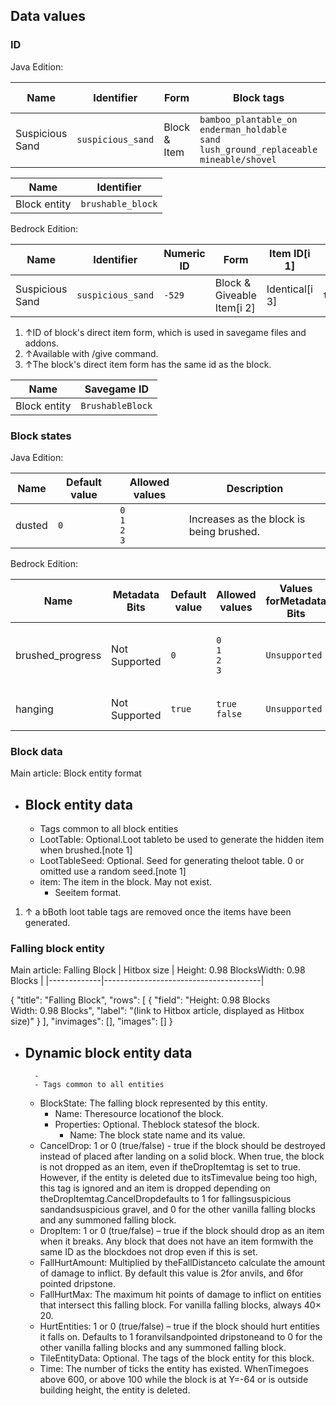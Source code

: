 ## Data values
### ID
Java Edition:

| Name            | Identifier        | Form         | Block tags                                                                                                   | Item tags | Translation key                   |
|-----------------|-------------------|--------------|--------------------------------------------------------------------------------------------------------------|-----------|-----------------------------------|
| Suspicious Sand | `suspicious_sand` | Block & Item | `bamboo_plantable_on`<br/>`enderman_holdable`<br/>`sand`<br/>`lush_ground_replaceable`<br/>`mineable/shovel` | `sand`    | `block.minecraft.suspicious_sand` |

| Name         | Identifier        |
|--------------|-------------------|
| Block entity | `brushable_block` |

Bedrock Edition:

| Name            | Identifier        | Numeric ID | Form                       | Item ID[i 1]   | Translation key             |
|-----------------|-------------------|------------|----------------------------|----------------|-----------------------------|
| Suspicious Sand | `suspicious_sand` | `-529`     | Block & Giveable Item[i 2] | Identical[i 3] | `tile.suspicious_sand.name` |

1. ↑ID of block's direct item form, which is used in savegame files and addons.
2. ↑Available with /give command.
3. ↑The block's direct item form has the same id as the block.

| Name         | Savegame ID      |
|--------------|------------------|
| Block entity | `BrushableBlock` |

### Block states
Java Edition:

| Name   | Default value | Allowed values              | Description                              |
|--------|---------------|-----------------------------|------------------------------------------|
| dusted | `0`           | `0`<br/>`1`<br/>`2`<br/>`3` | Increases as the block is being brushed. |

Bedrock Edition:

| Name             | Metadata Bits | Default value | Allowed values              | Values forMetadata Bits | Description                              |
|------------------|---------------|---------------|-----------------------------|-------------------------|------------------------------------------|
| brushed_progress | Not Supported | `0`           | `0`<br/>`1`<br/>`2`<br/>`3` | `Unsupported`           | Increases as the block is being brushed. |
| hanging          | Not Supported | `true`        | `true`<br/>`false`          | `Unsupported`           | [more information needed]                |



### Block data
Main article: Block entity format
- Block entity data
	- 
	- Tags common to all block entities
	- LootTable: Optional.Loot tableto be used to generate the hidden item when brushed.[note 1]
	- LootTableSeed: Optional. Seed for generating theloot table. 0 or omitted use a random seed.[note 1]
	- item: The item in the block. May not exist.
		- Seeitem format.

1. ↑ a bBoth loot table tags are removed once the items have been generated.

### Falling block entity
Main article: Falling Block
| Hitbox size | Height: 0.98 BlocksWidth: 0.98 Blocks |
|-------------|---------------------------------------|

{
    "title": "Falling Block",
    "rows": [
        {
            "field": "Height: 0.98 Blocks<br>Width: 0.98 Blocks",
            "label": "(link to Hitbox article, displayed as Hitbox size)"
        }
    ],
    "invimages": [],
    "images": []
}
- Dynamic block entity data
	- 
		- 
		- Tags common to all entities
	- BlockState: The falling block represented by this entity.
		- Name: Theresource locationof the block.
		- Properties: Optional. Theblock statesof the block.
			- Name: The block state name and its value.
	- CancelDrop: 1 or 0 (true/false) - true if the block should be destroyed instead of placed after landing on a solid block. When true, the block is not dropped as an item, even if theDropItemtag is set to true. However, if the entity is deleted due to itsTimevalue being too high, this tag is ignored and an item is dropped depending on theDropItemtag.CancelDropdefaults to 1 for fallingsuspicious sandandsuspicious gravel, and 0 for the other vanilla falling blocks and any summoned falling block.
	- DropItem: 1 or 0 (true/false) – true if the block should drop as an item when it breaks. Any block that does not have an item formwith the same ID as the blockdoes not drop even if this is set.
	- FallHurtAmount: Multiplied by theFallDistanceto calculate the amount of damage to inflict. By default this value is 2for anvils, and 6for pointed dripstone.
	- FallHurtMax: The maximum hit points of damage to inflict on entities that intersect this falling block. For vanilla falling blocks, always 40× 20.
	- HurtEntities: 1 or 0 (true/false) – true if the block should hurt entities it falls on. Defaults to 1 foranvilsandpointed dripstoneand to 0 for the other vanilla falling blocks and any summoned falling block.
	- TileEntityData: Optional. The tags of the block entity for this block.
	- Time: The number of ticks the entity has existed. WhenTimegoes above 600, or above 100 while the block is at Y=-64 or is outside building height, the entity is deleted.


